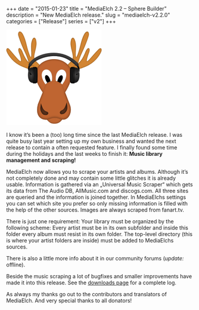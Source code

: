 +++
date = "2015-01-23"
title = "MediaElch 2.2 – Sphere Builder"
description = "New MediaElch release."
slug = "mediaelch-v2.2.0"
categories = ["Release"]
series = ["v2"]
+++

<img alt="New MediaElch logo" src="/images/mediaelch.png" class="float-left" />

I know it’s been a (too) long time since the last MediaElch release. I was quite busy last year setting up my own business and wanted the next release to contain a often requested feature. I finally found some time during the holidays and the last weeks to finish it: **Music library management and scraping!**

MediaElch now allows you to scrape your artists and albums. Although it’s not completely done and may contain some little glitches it is already usable. Information is gathered via an „Universal Music Scraper“ which gets its data from The Audio DB, AllMusic.com and discogs.com. All three sites are queried and the information is joined together. In MediaElchs settings you can set which site you prefer so only missing information is filled with the help of the other sources. Images are always scraped from fanart.tv.

There is just one requirement: Your library must be organized by the following scheme: Every artist must be in its own subfolder and inside this folder every album must resist in its own folder. The top-level directory (this is where your artist folders are inside) must be added to MediaElchs sources.

There is also a little more info about it in our community forums (*update:* offline).

Beside the music scraping a lot of bugfixes and smaller improvements have made it into this release. See the [downloads page](https://mediaelch.github.io/mediaelch-doc/download.html) for a complete log.

As always my thanks go out to the contributors and translators of MediaElch. And very special thanks to all donators!

